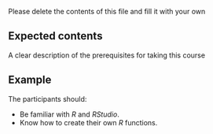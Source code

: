 Please delete the contents of this file and fill it with your own

## Expected contents
A clear description of the prerequisites for taking this course

## Example

The participants should:
- Be familiar with _R_ and _RStudio_.
- Know how to create their own _R_ functions.